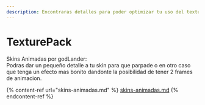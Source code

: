 ```yaml
---
description: Encontraras detalles para poder optimizar tu uso del texturepack
---
```


# TexturePack

Skins Animadas por godLander:\
Podras dar un pequeño detalle a tu skin para que parpade o en otro caso que tenga un efecto mas bonito dandonte la posibilidad de tener 2 frames de animacion.

{% content-ref url="skins-animadas.md" %}
[skins-animadas.md](skins-animadas.md)
{% endcontent-ref %}
